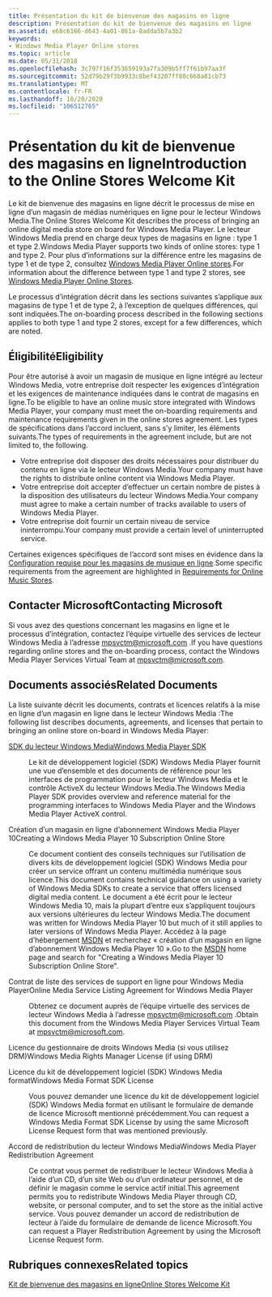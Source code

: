 ```yaml
---
title: Présentation du kit de bienvenue des magasins en ligne
description: Présentation du kit de bienvenue des magasins en ligne
ms.assetid: e68c6166-d643-4a01-861a-8adda5b7a3b2
keywords:
- Windows Media Player Online stores
ms.topic: article
ms.date: 05/31/2018
ms.openlocfilehash: 3c797f16f353659193a7fa309b5ff7f61b97aa3f
ms.sourcegitcommit: 52d79b29f3b9933c8bef43207ff80c668a81cb73
ms.translationtype: MT
ms.contentlocale: fr-FR
ms.lasthandoff: 10/20/2020
ms.locfileid: "106512765"
---
```

# <a name="introduction-to-the-online-stores-welcome-kit"></a><span data-ttu-id="0a99e-104">Présentation du kit de bienvenue des magasins en ligne</span><span class="sxs-lookup"><span data-stu-id="0a99e-104">Introduction to the Online Stores Welcome Kit</span></span>

<span data-ttu-id="0a99e-105">Le kit de bienvenue des magasins en ligne décrit le processus de mise en ligne d’un magasin de médias numériques en ligne pour le lecteur Windows Media.</span><span class="sxs-lookup"><span data-stu-id="0a99e-105">The Online Stores Welcome Kit describes the process of bringing an online digital media store on board for Windows Media Player.</span></span> <span data-ttu-id="0a99e-106">Le lecteur Windows Media prend en charge deux types de magasins en ligne : type 1 et type 2.</span><span class="sxs-lookup"><span data-stu-id="0a99e-106">Windows Media Player supports two kinds of online stores: type 1 and type 2.</span></span> <span data-ttu-id="0a99e-107">Pour plus d’informations sur la différence entre les magasins de type 1 et de type 2, consultez [Windows Media Player Online stores](windows-media-player-online-stores.md).</span><span class="sxs-lookup"><span data-stu-id="0a99e-107">For information about the difference between type 1 and type 2 stores, see [Windows Media Player Online Stores](windows-media-player-online-stores.md).</span></span>

<span data-ttu-id="0a99e-108">Le processus d’intégration décrit dans les sections suivantes s’applique aux magasins de type 1 et de type 2, à l’exception de quelques différences, qui sont indiquées.</span><span class="sxs-lookup"><span data-stu-id="0a99e-108">The on-boarding process described in the following sections applies to both type 1 and type 2 stores, except for a few differences, which are noted.</span></span>

## <a name="eligibility"></a><span data-ttu-id="0a99e-109">Éligibilité</span><span class="sxs-lookup"><span data-stu-id="0a99e-109">Eligibility</span></span>

<span data-ttu-id="0a99e-110">Pour être autorisé à avoir un magasin de musique en ligne intégré au lecteur Windows Media, votre entreprise doit respecter les exigences d’intégration et les exigences de maintenance indiquées dans le contrat de magasins en ligne.</span><span class="sxs-lookup"><span data-stu-id="0a99e-110">To be eligible to have an online music store integrated with Windows Media Player, your company must meet the on-boarding requirements and maintenance requirements given in the online stores agreement.</span></span> <span data-ttu-id="0a99e-111">Les types de spécifications dans l’accord incluent, sans s’y limiter, les éléments suivants.</span><span class="sxs-lookup"><span data-stu-id="0a99e-111">The types of requirements in the agreement include, but are not limited to, the following.</span></span>

-   <span data-ttu-id="0a99e-112">Votre entreprise doit disposer des droits nécessaires pour distribuer du contenu en ligne via le lecteur Windows Media.</span><span class="sxs-lookup"><span data-stu-id="0a99e-112">Your company must have the rights to distribute online content via Windows Media Player.</span></span>
-   <span data-ttu-id="0a99e-113">Votre entreprise doit accepter d’effectuer un certain nombre de pistes à la disposition des utilisateurs du lecteur Windows Media.</span><span class="sxs-lookup"><span data-stu-id="0a99e-113">Your company must agree to make a certain number of tracks available to users of Windows Media Player.</span></span>
-   <span data-ttu-id="0a99e-114">Votre entreprise doit fournir un certain niveau de service ininterrompu.</span><span class="sxs-lookup"><span data-stu-id="0a99e-114">Your company must provide a certain level of uninterrupted service.</span></span>

<span data-ttu-id="0a99e-115">Certaines exigences spécifiques de l’accord sont mises en évidence dans la [Configuration requise pour les magasins de musique en ligne](requirements-for-online-music-stores.md).</span><span class="sxs-lookup"><span data-stu-id="0a99e-115">Some specific requirements from the agreement are highlighted in [Requirements for Online Music Stores](requirements-for-online-music-stores.md).</span></span>

## <a name="contacting-microsoft"></a><span data-ttu-id="0a99e-116">Contacter Microsoft</span><span class="sxs-lookup"><span data-stu-id="0a99e-116">Contacting Microsoft</span></span>

<span data-ttu-id="0a99e-117">Si vous avez des questions concernant les magasins en ligne et le processus d’intégration, contactez l’équipe virtuelle des services de lecteur Windows Media à l’adresse mpsvctm@microsoft.com .</span><span class="sxs-lookup"><span data-stu-id="0a99e-117">If you have questions regarding online stores and the on-boarding process, contact the Windows Media Player Services Virtual Team at mpsvctm@microsoft.com.</span></span>

## <a name="related-documents"></a><span data-ttu-id="0a99e-118">Documents associés</span><span class="sxs-lookup"><span data-stu-id="0a99e-118">Related Documents</span></span>

<span data-ttu-id="0a99e-119">La liste suivante décrit les documents, contrats et licences relatifs à la mise en ligne d’un magasin en ligne dans le lecteur Windows Media :</span><span class="sxs-lookup"><span data-stu-id="0a99e-119">The following list describes documents, agreements, and licenses that pertain to bringing an online store on-board in Windows Media Player:</span></span>

<dl> <dt>

[<span data-ttu-id="0a99e-120">SDK du lecteur Windows Media</span><span class="sxs-lookup"><span data-stu-id="0a99e-120">Windows Media Player SDK</span></span>](windows-media-player-sdk.md)
</dt> <dd>

<span data-ttu-id="0a99e-121">Le kit de développement logiciel (SDK) Windows Media Player fournit une vue d’ensemble et des documents de référence pour les interfaces de programmation pour le lecteur Windows Media et le contrôle ActiveX du lecteur Windows Media.</span><span class="sxs-lookup"><span data-stu-id="0a99e-121">The Windows Media Player SDK provides overview and reference material for the programming interfaces to Windows Media Player and the Windows Media Player ActiveX control.</span></span>

</dd> <dt>

<span data-ttu-id="0a99e-122"><span id="Creating_a_Windows_Media_Player_10_Subscription_Online_Store"></span><span id="creating_a_windows_media_player_10_subscription_online_store"></span><span id="CREATING_A_WINDOWS_MEDIA_PLAYER_10_SUBSCRIPTION_ONLINE_STORE"></span>Création d’un magasin en ligne d’abonnement Windows Media Player 10</span><span class="sxs-lookup"><span data-stu-id="0a99e-122"><span id="Creating_a_Windows_Media_Player_10_Subscription_Online_Store"></span><span id="creating_a_windows_media_player_10_subscription_online_store"></span><span id="CREATING_A_WINDOWS_MEDIA_PLAYER_10_SUBSCRIPTION_ONLINE_STORE"></span>Creating a Windows Media Player 10 Subscription Online Store</span></span>
</dt> <dd>

<span data-ttu-id="0a99e-123">Ce document contient des conseils techniques sur l’utilisation de divers kits de développement logiciel (SDK) Windows Media pour créer un service offrant un contenu multimédia numérique sous licence.</span><span class="sxs-lookup"><span data-stu-id="0a99e-123">This document contains technical guidance on using a variety of Windows Media SDKs to create a service that offers licensed digital media content.</span></span> <span data-ttu-id="0a99e-124">Le document a été écrit pour le lecteur Windows Media 10, mais la plupart d’entre eux s’appliquent toujours aux versions ultérieures du lecteur Windows Media.</span><span class="sxs-lookup"><span data-stu-id="0a99e-124">The document was written for Windows Media Player 10 but much of it still applies to later versions of Windows Media Player.</span></span> <span data-ttu-id="0a99e-125">Accédez à la page d’hébergement [MSDN](https://msdn.microsoft.com/) et recherchez « création d’un magasin en ligne d’abonnement Windows Media Player 10 ».</span><span class="sxs-lookup"><span data-stu-id="0a99e-125">Go to the [MSDN](https://msdn.microsoft.com/) home page and search for "Creating a Windows Media Player 10 Subscription Online Store".</span></span>

</dd> <dt>

<span data-ttu-id="0a99e-126"><span id="Online_Media_Service_Listing_Agreement_for_Windows_Media_Player"></span><span id="online_media_service_listing_agreement_for_windows_media_player"></span><span id="ONLINE_MEDIA_SERVICE_LISTING_AGREEMENT_FOR_WINDOWS_MEDIA_PLAYER"></span>Contrat de liste des services de support en ligne pour Windows Media Player</span><span class="sxs-lookup"><span data-stu-id="0a99e-126"><span id="Online_Media_Service_Listing_Agreement_for_Windows_Media_Player"></span><span id="online_media_service_listing_agreement_for_windows_media_player"></span><span id="ONLINE_MEDIA_SERVICE_LISTING_AGREEMENT_FOR_WINDOWS_MEDIA_PLAYER"></span>Online Media Service Listing Agreement for Windows Media Player</span></span>
</dt> <dd>

<span data-ttu-id="0a99e-127">Obtenez ce document auprès de l’équipe virtuelle des services de lecteur Windows Media à l’adresse mpsvctm@microsoft.com .</span><span class="sxs-lookup"><span data-stu-id="0a99e-127">Obtain this document from the Windows Media Player Services Virtual Team at mpsvctm@microsoft.com.</span></span>

</dd> <dt>

<span data-ttu-id="0a99e-128"><span id="Windows_Media_Rights_Manager_License__if_using_DRM_"></span><span id="windows_media_rights_manager_license__if_using_drm_"></span><span id="WINDOWS_MEDIA_RIGHTS_MANAGER_LICENSE__IF_USING_DRM_"></span>Licence du gestionnaire de droits Windows Media (si vous utilisez DRM)</span><span class="sxs-lookup"><span data-stu-id="0a99e-128"><span id="Windows_Media_Rights_Manager_License__if_using_DRM_"></span><span id="windows_media_rights_manager_license__if_using_drm_"></span><span id="WINDOWS_MEDIA_RIGHTS_MANAGER_LICENSE__IF_USING_DRM_"></span>Windows Media Rights Manager License (if using DRM)</span></span>
</dt>  <dt>

<span data-ttu-id="0a99e-129"><span id="Windows_Media_Format_SDK_License"></span><span id="windows_media_format_sdk_license"></span><span id="WINDOWS_MEDIA_FORMAT_SDK_LICENSE"></span>Licence du kit de développement logiciel (SDK) Windows Media format</span><span class="sxs-lookup"><span data-stu-id="0a99e-129"><span id="Windows_Media_Format_SDK_License"></span><span id="windows_media_format_sdk_license"></span><span id="WINDOWS_MEDIA_FORMAT_SDK_LICENSE"></span>Windows Media Format SDK License</span></span>
</dt> <dd>

<span data-ttu-id="0a99e-130">Vous pouvez demander une licence du kit de développement logiciel (SDK) Windows Media format en utilisant le formulaire de demande de licence Microsoft mentionné précédemment.</span><span class="sxs-lookup"><span data-stu-id="0a99e-130">You can request a Windows Media Format SDK License by using the same Microsoft License Request form that was mentioned previously.</span></span>

</dd> <dt>

<span data-ttu-id="0a99e-131"><span id="Windows_Media_Player_Redistribution_Agreement"></span><span id="windows_media_player_redistribution_agreement"></span><span id="WINDOWS_MEDIA_PLAYER_REDISTRIBUTION_AGREEMENT"></span>Accord de redistribution du lecteur Windows Media</span><span class="sxs-lookup"><span data-stu-id="0a99e-131"><span id="Windows_Media_Player_Redistribution_Agreement"></span><span id="windows_media_player_redistribution_agreement"></span><span id="WINDOWS_MEDIA_PLAYER_REDISTRIBUTION_AGREEMENT"></span>Windows Media Player Redistribution Agreement</span></span>
</dt> <dd>

<span data-ttu-id="0a99e-132">Ce contrat vous permet de redistribuer le lecteur Windows Media à l’aide d’un CD, d’un site Web ou d’un ordinateur personnel, et de définir le magasin comme le service actif initial.</span><span class="sxs-lookup"><span data-stu-id="0a99e-132">This agreement permits you to redistribute Windows Media Player through CD, website, or personal computer, and to set the store as the initial active service.</span></span> <span data-ttu-id="0a99e-133">Vous pouvez demander un accord de redistribution de lecteur à l’aide du formulaire de demande de licence Microsoft.</span><span class="sxs-lookup"><span data-stu-id="0a99e-133">You can request a Player Redistribution Agreement by using the Microsoft License Request form.</span></span>

</dd> </dl>

## <a name="related-topics"></a><span data-ttu-id="0a99e-134">Rubriques connexes</span><span class="sxs-lookup"><span data-stu-id="0a99e-134">Related topics</span></span>

<dl> <dt>

[<span data-ttu-id="0a99e-135">Kit de bienvenue des magasins en ligne</span><span class="sxs-lookup"><span data-stu-id="0a99e-135">Online Stores Welcome Kit</span></span>](online-stores-welcome-kit.md)
</dt> </dl>

 

 




